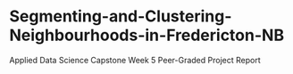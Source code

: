 # Segmenting-and-Clustering-Neighbourhoods-in-Fredericton-NB
Applied Data Science Capstone Week 5 Peer-Graded Project Report
